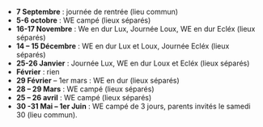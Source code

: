 - **7 Septembre** : journée de rentrée (lieu commun)
- **5-6 octobre** : WE campé (lieux séparés)
- **16-17 Novembre** : We en dur Lux, Journée Loux, WE en dur Ecléx (lieux séparés)
- **14 – 15 Décembre** : WE en dur Lux et Loux, Journée Ecléx (lieux séparés)
- **25-26 Janvier** : Journée Lux, WE en dur Loux et Ecléx (lieux séparés)
- **Février** : rien
- **29 Février** – 1er mars : WE en dur (lieux séparés)
- **28 – 29 Mars** : WE campé (lieux séparés)
- **25 – 26 avril** : WE campé (lieux séparés)
- **30 -31 Mai – 1er Juin** : WE campé de 3 jours, parents invités le samedi 30 (lieu commun).